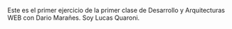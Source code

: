 Este es el primer ejercicio de la primer clase de Desarrollo y Arquitecturas WEB con Dario Marañes.
Soy Lucas Quaroni.